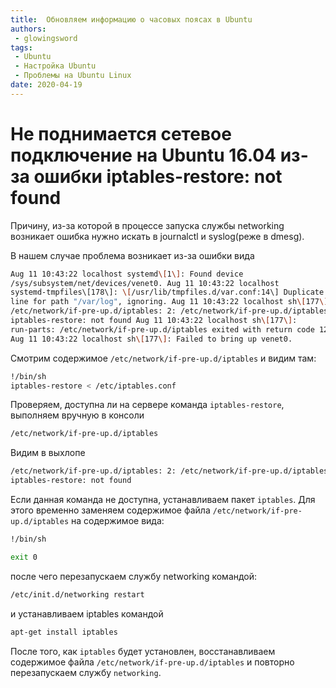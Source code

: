 ```yaml
---
title:  Обновляем информацию о часовых поясах в Ubuntu
authors: 
 - glowingsword
tags:
 - Ubuntu
 - Настройка Ubuntu
 - Проблемы на Ubuntu Linux
date: 2020-04-19
---
```

# Не поднимается сетевое подключение на Ubuntu 16.04 из-за ошибки iptables-restore: not found

Причину, из-за которой в процессе запуска службы networking возникает ошибка нужно искать в journalctl и syslog(реже в dmesg). 

В нашем случае проблема возникает из-за ошибки вида
``` bash
Aug 11 10:43:22 localhost systemd\[1\]: Found device
/sys/subsystem/net/devices/venet0. Aug 11 10:43:22 localhost
systemd-tmpfiles\[178\]: \[/usr/lib/tmpfiles.d/var.conf:14\] Duplicate
line for path "/var/log", ignoring. Aug 11 10:43:22 localhost sh\[177\]:
/etc/network/if-pre-up.d/iptables: 2: /etc/network/if-pre-up.d/iptables:
iptables-restore: not found Aug 11 10:43:22 localhost sh\[177\]:
run-parts: /etc/network/if-pre-up.d/iptables exited with return code 127
Aug 11 10:43:22 localhost sh\[177\]: Failed to bring up venet0.
```
Смотрим содержимое `/etc/network/if-pre-up.d/iptables` и видим там:

``` bash
!/bin/sh
iptables-restore < /etc/iptables.conf
```
Проверяем, доступна ли на сервере команда `iptables-restore`, выполняем вручную в консоли

``` bash
/etc/network/if-pre-up.d/iptables
```
Видим в выхлопе

``` bash
/etc/network/if-pre-up.d/iptables: 2: /etc/network/if-pre-up.d/iptables:
iptables-restore: not found
```
Если данная команда не доступна, устанавливаем пакет `iptables`. Для этого
временно заменяем содержимое файла `/etc/network/if-pre-up.d/iptables` на
содержимое вида:

``` bash
!/bin/sh

exit 0
```

после чего перезапускаем службу networking командой:
``` bash
/etc/init.d/networking restart
```
и устанавливаем iptables командой
``` bash
apt-get install iptables
```
После того, как `iptables` будет установлен, восстанавливаем содержимое
файла `/etc/network/if-pre-up.d/iptables` и повторно перезапускаем службу
`networking`.
